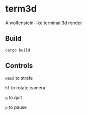 # term3d

A wolfenstein-like terminal 3d render

## Build

`cargo build`

## Controls

`wasd` to strafe

`hl` to rotate camera

`q` to quit

`p` to pause
